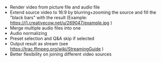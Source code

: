 - Render video from picture file and audio file
- Extend source video to 16:9 by blurring+zooming the source and fill the "black bars" with the result (Example: https://i1.creativecow.net/u/269047/example.jpg )
- Merge multiple audio files into one
- Audio normalizing
- Preset selection and Q&A skip if selected
- Output result as stream (see https://trac.ffmpeg.org/wiki/StreamingGuide )
- Better flexibility on joining different video sources
